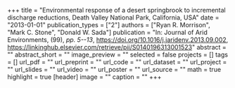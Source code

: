 +++
title = "Environmental response of a desert springbrook to incremental discharge reductions, Death Valley National Park, California, USA"
date = "2013-01-01"
publication_types = ["2"]
authors = ["Ryan R. Morrison", "Mark C. Stone", "Donald W. Sada"]
publication = "In: Journal of Arid Environments, (99), _pp. 5--13_, https://doi.org/10.1016/j.jaridenv.2013.09.002, https://linkinghub.elsevier.com/retrieve/pii/S0140196313001523"
abstract = ""
abstract_short = ""
image_preview = ""
selected = false
projects = []
tags = []
url_pdf = ""
url_preprint = ""
url_code = ""
url_dataset = ""
url_project = ""
url_slides = ""
url_video = ""
url_poster = ""
url_source = ""
math = true
highlight = true
[header]
image = ""
caption = ""
+++
